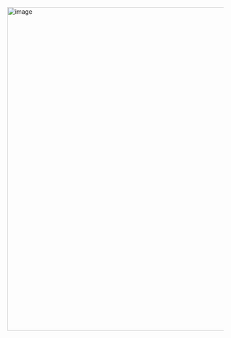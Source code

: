  
<img width="752" alt="image" src="https://github.com/minh1609/crime-django/assets/39399443/3d2cc440-648b-4711-8ea1-f153c6d7ccc3">
